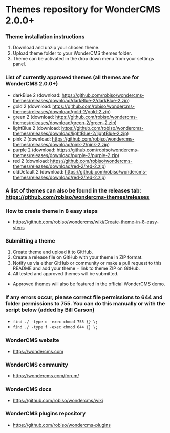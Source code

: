 # Themes repository for WonderCMS 2.0.0+

### Theme installation instructions
1. Download and unzip your chosen theme.
2. Upload theme folder to your WonderCMS themes folder.
2. Theme can be activated in the drop down menu from your settings panel.

### List of currently approved themes (all themes are for WonderCMS 2.0.0+)
- darkBlue 2 (download: https://github.com/robiso/wondercms-themes/releases/download/darkBlue-2/darkBlue-2.zip)
- gold 2 (download: https://github.com/robiso/wondercms-themes/releases/download/gold-2/gold-2.zip)
- green 2 (download: https://github.com/robiso/wondercms-themes/releases/download/green-2/green-2.zip)
- lightBlue 2 (download: https://github.com/robiso/wondercms-themes/releases/download/lightBlue-2/lightBlue-2.zip)
- pink 2 (download: https://github.com/robiso/wondercms-themes/releases/download/pink-2/pink-2.zip)
- purple 2 (download: https://github.com/robiso/wondercms-themes/releases/download/purple-2/purple-2.zip)
- red 2 (download: https://github.com/robiso/wondercms-themes/releases/download/red-2/red-2.zip)
- oldDefault 2 (download: https://github.com/robiso/wondercms-themes/releases/download/red-2/red-2.zip)

### A list of themes can also be found in the releases tab: https://github.com/robiso/wondercms-themes/releases

### How to create theme in 8 easy steps
- https://github.com/robiso/wondercms/wiki/Create-theme-in-8-easy-steps

### Submitting a theme
1. Create theme and upload it to GitHub.
2. Create a release file on GitHub with your theme in ZIP format.
3. Notify us via either GitHub or community or make a pull request to this README and add your theme + link to theme ZIP on GitHub.
4. All tested and approved themes will be submitted.
 - Approved themes will also be featured in the official WonderCMS demo.

### If any errors occur, please correct file permissions to 644 and folder permissions to 755. You can do this manually or with the script below (added by Bill Carson)
  - `find ./ -type d -exec chmod 755 {} \;`
  - `find ./ -type f -exec chmod 644 {} \;`

### WonderCMS website
- https://wondercms.com

### WonderCMS community
- https://wondercms.com/forum/

### WonderCMS docs
- https://github.com/robiso/wondercms/wiki

### WonderCMS plugins repository
- https://github.com/robiso/wondercms-plugins
